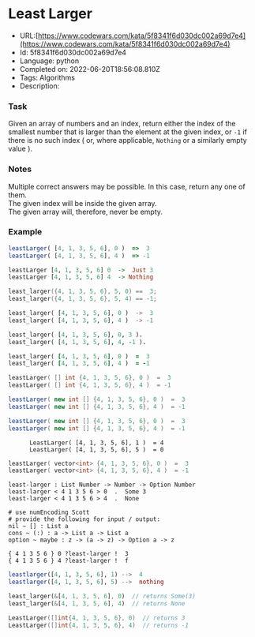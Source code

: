 # Least Larger

 - URL:[https://www.codewars.com/kata/5f8341f6d030dc002a69d7e4](https://www.codewars.com/kata/5f8341f6d030dc002a69d7e4)
 - Id: 5f8341f6d030dc002a69d7e4
 - Language: python
 - Completed on: 2022-06-20T18:56:08.810Z
 - Tags: Algorithms
 - Description:
### Task

Given an array of numbers and an index, return either the index of the smallest number that is larger than the element at the given index, or `-1` if there is no such index ( or, where applicable, `Nothing` or a similarly empty value ).

### Notes

Multiple correct answers may be possible. In this case, return any one of them.  
The given index will be inside the given array.  
The given array will, therefore, never be empty.  

### Example

```javascript
leastLarger( [4, 1, 3, 5, 6], 0 )  =>  3
leastLarger( [4, 1, 3, 5, 6], 4 )  => -1
```
```haskell
leastLarger [4, 1, 3, 5, 6] 0  ->  Just 3
leastLarger [4, 1, 3, 5, 6] 4  -> Nothing
```
```c
least_larger({4, 1, 3, 5, 6}, 5, 0) ==  3;
least_larger({4, 1, 3, 5, 6}, 5, 4) == -1;
```
```python
least_larger( [4, 1, 3, 5, 6], 0 )  ->  3
least_larger( [4, 1, 3, 5, 6], 4 )  -> -1
```
```prolog
least_larger( [4, 1, 3, 5, 6], 0, 3 ).
least_larger( [4, 1, 3, 5, 6], 4, -1 ).
```
```ruby
least_larger( [4, 1, 3, 5, 6], 0 )  =  3
least_larger( [4, 1, 3, 5, 6], 4 )  = -1
```
```go
leastLarger( [] int {4, 1, 3, 5, 6}, 0 )  =  3
leastLarger( [] int {4, 1, 3, 5, 6}, 4 )  = -1
```
```java
leastLarger( new int [] {4, 1, 3, 5, 6}, 0 )  =  3
leastLarger( new int [] {4, 1, 3, 5, 6}, 4 )  = -1
```
```csharp
leastLarger( new int [] {4, 1, 3, 5, 6}, 0 )  =  3
leastLarger( new int [] {4, 1, 3, 5, 6}, 4 )  = -1
```
```cobol
      LeastLarger( [4, 1, 3, 5, 6], 1 )  = 4
      LeastLarger( [4, 1, 3, 5, 6], 5 )  = 0
```
```cpp
leastLarger( vector<int> {4, 1, 3, 5, 6}, 0 )  =  3
leastLarger( vector<int> {4, 1, 3, 5, 6}, 4 )  = -1
```
```lambdacalc
least-larger : List Number -> Number -> Option Number
least-larger < 4 1 3 5 6 > 0  .  Some 3
least-larger < 4 1 3 5 6 > 4  .  None

# use numEncoding Scott
# provide the following for input / output:
nil ~ [] : List a
cons ~ (:) : a -> List a -> List a
option ~ maybe : z -> (a -> z) -> Option a -> z
```
```factor
{ 4 1 3 5 6 } 0 ?least-larger !  3
{ 4 1 3 5 6 } 4 ?least-larger !  f
```
```julia
leastlarger([4, 1, 3, 5, 6], 1) -->  4
leastlarger([4, 1, 3, 5, 6], 5) -->  nothing
```
```rust
least_larger(&[4, 1, 3, 5, 6], 0)  // returns Some(3)
least_larger(&[4, 1, 3, 5, 6], 4)  // returns None
```
```go
LeastLarger([]int{4, 1, 3, 5, 6}, 0)  // returns 3
LeastLarger([]int{4, 1, 3, 5, 6}, 4)  // returns -1
```
